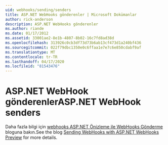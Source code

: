```yaml
---
uid: webhooks/sending/senders
title: ASP.NET WebHooks gönderenler | Microsoft Dokümanlar
author: rick-anderson
description: ASP.NET WebHooks gönderenler
ms.author: riande
ms.date: 01/17/2012
ms.assetid: 33001ae2-8e1b-4807-8b02-16c7fd8ad38d
ms.openlocfilehash: 313926c0cb3df73d73b6ab13cf473d1a240bf436
ms.sourcegitcommit: 022f79dbc1350e0c6ffaa1e7e7c6e850cdabf9af
ms.translationtype: MT
ms.contentlocale: tr-TR
ms.lasthandoff: 04/17/2020
ms.locfileid: "81543476"
---
```

# <a name="aspnet-webhook-senders"></a><span data-ttu-id="8e243-103">ASP.NET WebHook gönderenler</span><span class="sxs-lookup"><span data-stu-id="8e243-103">ASP.NET WebHook senders</span></span>

<span data-ttu-id="8e243-104">Daha fazla bilgi için [webhooks ASP.NET Önizleme ile WebHooks Gönderme](https://devblogs.microsoft.com/aspnet/sending-webhooks-with-asp-net-webhooks-preview/) bloguna bakın.</span><span class="sxs-lookup"><span data-stu-id="8e243-104">See the blog [Sending WebHooks with ASP.NET WebHooks Preview](https://devblogs.microsoft.com/aspnet/sending-webhooks-with-asp-net-webhooks-preview/) for more details.</span></span>
